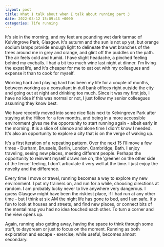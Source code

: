 ```yaml
---
layout: post
title: What I talk about when I talk about running part 3 
date: 2022-03-12 15:09:43 +0000
categories: life running
---
```

It's six in the morning, and my feet are pounding wet dark tarmac of Kelvingrove Park, Glasgow. It's autumn and the sun is not up yet, but orange sodium lamps provide enough light to delineate the wet branches of the trees around me in grey and orange, and glint off the puddles on the path. The air feels cold and humid.
I have slight headache, a pinched feeling behind my eyeballs. I had a bit too much wine last night at dinner. I'm living the expat life, and it's cheaper for me to eat out with my colleagues and expense it than to cook for myself.

Working hard and playing hard has been my life for a couple of months, between working as a consultant in dull bank offices right outside the city and going out at night and drinking too much. Since it was my first job, I have no idea if this was normal or not, I just follow my senior colleagues assuming they know best.

We have recently moved into some nice flats next to Kelvingrove Park after staying at the Hilton for a few months, and being in a more accessible environment gives me the opportunity to start running again - albeit early in the morning. It is a slice of silence and alone time I didn't know I needed. It's also an opportunity to explore a city that is on the verge of waking up.

It's a first iteration of a repeating pattern. Over the next 15 I'll move a few times - Durham, Brussels, Berlin, London, Cambridge, Bath. I enjoy traveling, seeing new places, meeting different people. Perhaps the opportunity to reinvent myself draws me on, the 'greener on the other side of the fence' feeling, I don't articulate it very well at the time. I just enjoy the novelty and the difference.

Every time I move or travel, running becomes a way to explore my new environment. I put my trainers on, and run for a while, choosing directions at random. I am probably lucky never to live anywhere very dangerous. I guess Glasgow might have been the riskiest place, if I had run at any other time - but I think at six AM the night life has gone to bed, and I am safe.
It's fun to look at houses and streets, and find new places, or connect bits of the mental map you had no idea touched each other. To turn a corner and the view opens up.

Again, running also getting away, having the space to think through some stuff, to daydream or just to focus on the moment. Running as both exploration and escape - exercise, while useful, becomes almost secondary.
